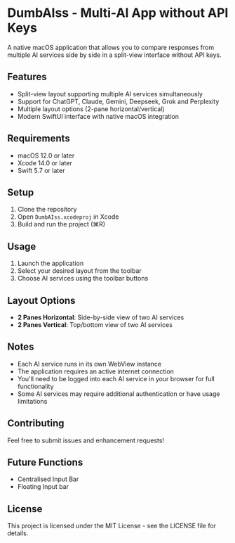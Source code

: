 # DumbAIss - Multi-AI App without API Keys

A native macOS application that allows you to compare responses from multiple AI services side by side in a split-view interface without API keys.

## Features

- Split-view layout supporting multiple AI services simultaneously
- Support for ChatGPT, Claude, Gemini, Deepseek, Grok and Perplexity
- Multiple layout options (2-pane horizontal/vertical)
- Modern SwiftUI interface with native macOS integration

## Requirements

- macOS 12.0 or later
- Xcode 14.0 or later
- Swift 5.7 or later

## Setup

1. Clone the repository
2. Open `DumbAIss.xcodeproj` in Xcode
3. Build and run the project (⌘R)

## Usage

1. Launch the application
2. Select your desired layout from the toolbar
3. Choose AI services using the toolbar buttons

## Layout Options

- **2 Panes Horizontal**: Side-by-side view of two AI services
- **2 Panes Vertical**: Top/bottom view of two AI services

## Notes

- Each AI service runs in its own WebView instance
- The application requires an active internet connection
- You'll need to be logged into each AI service in your browser for full functionality
- Some AI services may require additional authentication or have usage limitations

## Contributing

Feel free to submit issues and enhancement requests!

## Future Functions
- Centralised Input Bar
- Floating Input bar

## License

This project is licensed under the MIT License - see the LICENSE file for details. 
